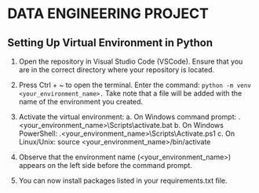 # DATA ENGINEERING PROJECT

## Setting Up Virtual Environment in Python
1. Open the repository in Visual Studio Code (VSCode).
    Ensure that you are in the correct directory where your repository is located.

2. Press Ctrl + ~ to open the terminal.
    Enter the command:
    ```python -m venv <your_environment_name>.```
    Take note that a file will be added with the name of the environment you created.

3. Activate the virtual environment:
    a. On Windows command prompt:
        .\<your_environment_name>\Scripts\activate.bat
    b. On Windows PowerShell:
        .\<your_environment_name>\Scripts\Activate.ps1
    c. On Linux/Unix:
        source <your_environment_name>/bin/activate

4. Observe that the environment name (<your_environment_name>) appears on the left side before the command prompt.

5. You can now install packages listed in your requirements.txt file.